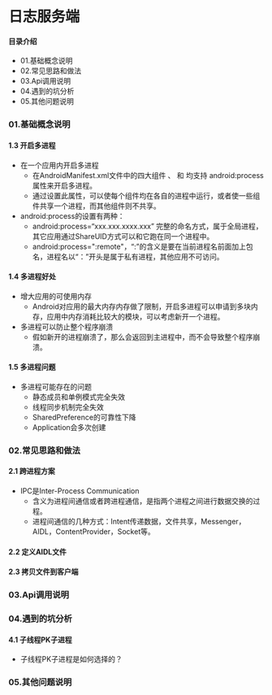 # 日志服务端
#### 目录介绍
- 01.基础概念说明
- 02.常见思路和做法
- 03.Api调用说明
- 04.遇到的坑分析
- 05.其他问题说明


### 01.基础概念说明


#### 1.3 开启多进程
- 在一个应用内开启多进程
    - 在AndroidManifest.xml文件中的四大组件<activity> <service> 、<receiver> 和 <provider> 均支持 android:process属性来开启多进程。
    - 通过设置此属性，可以使每个组件均在各自的进程中运行，或者使一些组件共享一个进程，而其他组件则不共享。
- android:process的设置有两种：
    - android:process=“xxx.xxx.xxxx.xxx” 完整的命名方式，属于全局进程，其它应用通过ShareUID方式可以和它跑在同一个进程中。
    - android:process=":remote"，“:”的含义是要在当前进程名前面加上包名，进程名以“：”开头是属于私有进程，其他应用不可访问。


#### 1.4 多进程好处
- 增大应用的可使用内存
    - Android对应用的最大内存内存做了限制，开启多进程可以申请到多块内存，应用中内存消耗比较大的模块，可以考虑新开一个进程。
- 多进程可以防止整个程序崩溃
    - 假如新开的进程崩溃了，那么会返回到主进程中，而不会导致整个程序崩溃。


#### 1.5 多进程问题
- 多进程可能存在的问题
    - 静态成员和单例模式完全失效
    - 线程同步机制完全失效
    - SharedPreference的可靠性下降
    - Application会多次创建



### 02.常见思路和做法
#### 2.1 跨进程方案
- IPC是Inter-Process Communication
    - 含义为进程间通信或者跨进程通信，是指两个进程之间进行数据交换的过程。
    - 进程间通信的几种方式：Intent传递数据，文件共享，Messenger，AIDL，ContentProvider，Socket等。


#### 2.2 定义AIDL文件


#### 2.3 拷贝文件到客户端



### 03.Api调用说明



### 04.遇到的坑分析
#### 4.1 子线程PK子进程
- 子线程PK子进程是如何选择的？



### 05.其他问题说明









